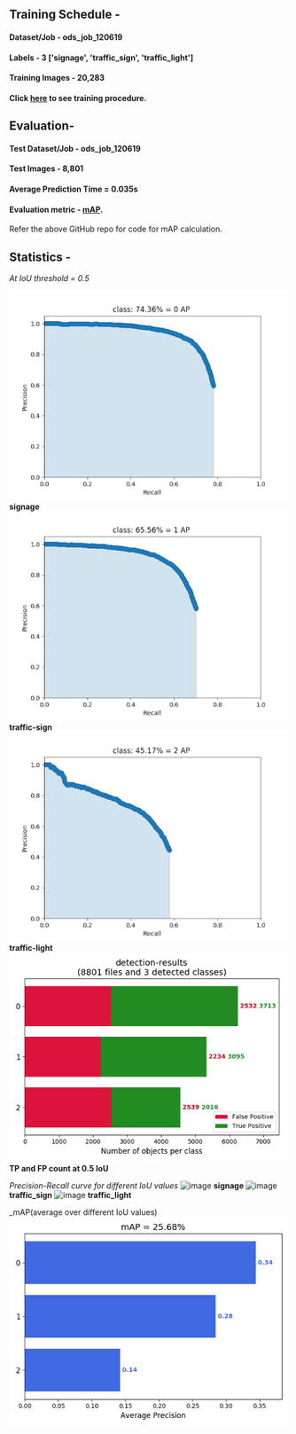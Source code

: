 ## Training Schedule - 

#### Dataset/Job - ods_job_120619

#### Labels - 3 ['signage', 'traffic_sign', 'traffic_light']

#### Training Images - 20,283
  
#### Click [here](/YoloV3/README.md) to see training procedure. 



## Evaluation-

#### Test Dataset/Job - ods_job_120619

#### Test Images - 8,801

#### Average Prediction Time = 0.035s

#### Evaluation metric - [mAP](https://github.com/Cartucho/mAP). 
Refer the above GitHub repo for code for mAP calculation.



## Statistics -

_At IoU threshold = 0.5_

![image](AP2.png)     **signage**
![image](AP1.png)     **traffic-sign**
![image](AP3.png)     **traffic-light**
![image](TPFP.png)
**TP and FP count at 0.5 IoU**


_Precision-Recall curve for different IoU values_
![image](figure1.png) **signage**
![image](figure2.png) **traffic_sign**
![image](figure3.png) **traffic_light**

_mAP(average over different IoU values)
![image](mAP.png)

